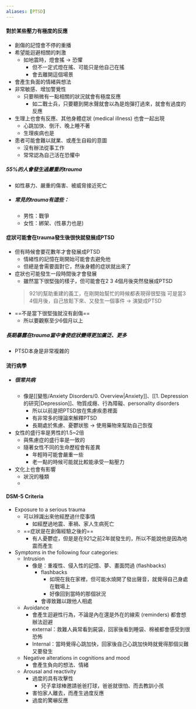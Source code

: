 ```yaml
---
aliases: [PTSD]
---
```


#### 對於某些壓力有極度的反應
- 創傷的記憶會不停的重播
- 希望能迴避相關的刺激
	- 如地震時，燈會搖 -> 恐懼
		- 但不一定式燈在搖、可能只是他自己在搖
		- 會去離開這個場景
- 會產生負面的情緒與想法
- 非常敏感、增加警覺性
	- 只要稍微有一點相關的狀況就會有極度反應
		- 如二戰士兵，只要聽到開水聲就會以為是炮彈打過來，就會有過度的反應
- 生理上也會有反應、其他身體症狀 (medical illness) 也會一起出現
	- 心跳加快、倒汗、晚上睡不著
	- 生理疾病也是
- 患者可能會難以就業、或產生自殺的意圖
	- 沒有辦法從事工作
	- 常常認為自己活在恐懼中

#####  55%的人會發生過嚴重的trauma
- 如性暴力、嚴重的傷害、被威脅接近死亡
- ##### 常見的trauma有這些：
	- 男性：戰爭
	- 女性：綁架、(性暴力也是)

#### 症狀可能會在trauma發生後很快就發展成PTSD
- 但有時候會要花數年才會發展成PTSD
	- 情緒性的記憶在剛開始可能會去避免他
	- 但總是會需要面對它，然後身體的症狀就出來了
- 症狀也可能發生一段時間後才會發展
	- 雖然當下很堅強的樣子，但可能會在2 3 4個月後突然發展成PTSD
	>921的幫助重建的義工，在剛開始幫忙的時候都表現得很堅強
	>可是當3 4個月後，自己放鬆下來、又發生一個事件 -> 演變成PTSD
- ==不是當下很堅強就沒有創傷==
	- 所以要觀察至少6個月以上
##### 長期暴露在trauma當中會使症狀變得更加廣泛、更多
- PTSD本身是非常複雜的


#### 流行病學
- ##### 很常共病
	- 像是[[變態/Anxiety Disorders/0. Overview|Anxiety]]、[[1. Depression 的研究|Depression]]、物質成癮、行為障礙、personality disorders
		- 所以以前是把PTSD放在焦慮疾患裡面
		- 有非常多的理論來解釋PTSD
		- 長期處於焦慮、憂鬱狀態 -> 使用藥物來幫助自己恢復
- 女性的盛行率是男性的1.5~2倍
	- 與焦慮症的盛行率是一致的
	- 隨著女性不同的生命歷程會有差異
		- 年輕時可能會嚴重一些
		- 老一點的時候可能就比較能承受一點壓力
- 文化上也會有影響
	-  狀況的種類
	-  

#### DSM-5 Criteria
- Exposure to a serious trauma
	- 可以辨識出來他經歷過什麼事情
		- 如經歷過地震、車禍、家人生病死亡
	- ==症狀是在創傷經驗之後的==
		- 有人憂鬱症，但是是在921之前2年就發生的，所以不能說他是因為地震而產生
- Symptoms in the following four categories:
	- Intrusion
		- 像是：重複性、侵入性的記憶、夢、畫面閃過 (flashbacks)
			- flashbacks
				- 如現在我在家裡，但可能水燒開了發出聲音，就覺得自己身處在戰場上
				- 好像回到當時的那個狀況
			- 會導致難以跟他人相處
	-  Avoidance
		-  會產生迴避性行為，不論是內在還是外在的線索 (reminders) 都會想辦法迴避
		-  external：救難人員常看到屍袋，回家後看到睡袋、棉被都會感受到很恐怖
		-  Internal：當時覺得心跳加快，回家後自己心跳加快時就覺得那個災難又要發生
	-  Negative alterations in cognitions and mood
		-  會產生負向的想法、情緒
	-  Arousal and reactivity
		-  過度的具有攻擊性 
			-  兒子拿球棒邀請爸爸打球，爸爸就很怕、而去教訓小孩
		- 害怕家人離去，而產生過度反應
		- 過度的驚嚇反應 